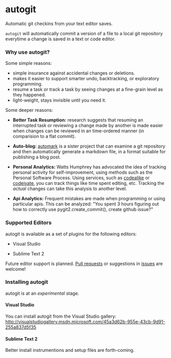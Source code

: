 autogit
=======

Automatic git checkins from your text editor saves.

`autogit` will automatically commit a version of a file to a local git repository everytime a change is saved in a text or code editor.

### Why use autogit?

Some simple reasons:

* simple insurance against accidental changes or deletions.
* makes it easier to support smarter undo, backtracking, or exploratory programming.
* resume a task or track a task by seeing changes at a fine-grain level as they happened.
* light-weight, stays invisible until you need it.

Some deeper reasons:

* **Better Task Resumption:** research suggests that resuming an interrupted task or reviewing a change made by another is made easier when changes can be reviewed in an time-ordered manner (in comparision to a flat commit).

* **Auto-blog:** [automark](https://github.com/chrisparnin/automark) is a sister project that can examine a git repository and then automatically generate a markdown file, in a format suitable for publishing a blog post.

* **Personal Analytics:** Watts Humphrey has advocated the idea of tracking personal activity for self-improvement, using methods such as the Personal Software Process.  Using services, such as [codealike](http://codealike.com/) or [codeivate](http://www.codeivate.com/), you can track things like time spent editing, etc.  Tracking the *actual* changes can take this analysis to another level.

* **Api Analytics:** Frequent mistakes are made when programming or using particular apis.  This can be analyzed: "You spent 3 hours figuring out how to correctly use pygit2.create_commit(), create github issue?"


### Supported Editors

autogit is available as a set of plugins for the following editors:

* Visual Studio

* Sublime Text 2

Future editor support is planned.  [Pull requests](https://github.com/chrisparnin/autogit/pulls) or suggestions in [issues](https://github.com/chrisparnin/autogit/issues/new) are welcome!

### Installing autogit

autogit is at an *experimental* stage. 

#### Visual Studio

You can install autogit from the Visual Studio gallery:
http://visualstudiogallery.msdn.microsoft.com/45a3d62b-955e-43cb-9d91-255a837d5f35

#### Sublime Text 2

Better install instrumentions and setup files are forth-coming.
